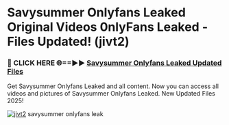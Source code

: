 # Savysummer Onlyfans Leaked Original Videos 0nlyFans Leaked - Files Updated! (jivt2)

<h3>🔴 CLICK HERE 🌐==►► <a href="https://tinyurl.com/ms9xzufz" rel="nofollow">Savysummer Onlyfans Leaked Updated Files</a></h3>

Get Savysummer Onlyfans Leaked and all content. Now you can access all videos and pictures of Savysummer Onlyfans Leaked. New Updated Files 2025!

[![jivt2](https://i.imgur.com/ppqm5kG.gif)](https://tinyurl.com/ms9xzufz)
savysummer onlyfans leak